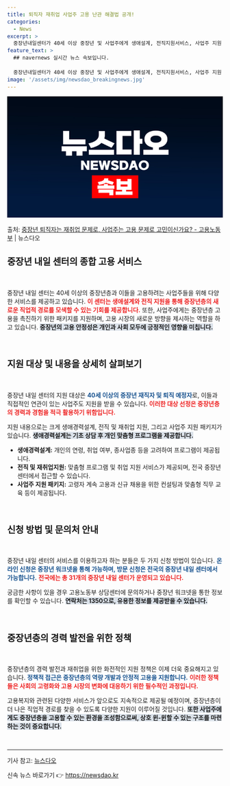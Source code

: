 ```yaml
---
title: 퇴직자 재취업 사업주 고용 난관 해결법 공개!
categories:
  - News
excerpt: >
  중장년내일센터가 40세 이상 중장년 및 사업주에게 생애설계, 전직지원서비스, 사업주 지원 패키지 등의 종합고…
feature_text: >
  ## navernews 실시간 뉴스 속보입니다.

  중장년내일센터가 40세 이상 중장년 및 사업주에게 생애설계, 전직지원서비스, 사업주 지원 패키지 등의 종합고…
image: '/assets/img/newsdao_breakingnews.jpg'
---
```


![뉴스다오 속보](/assets/img/newsdao_breakingnews.jpg)

<p>출처: <a href="https://newsdao.kr/2307" rel="dofollow">중장년 퇴직자는 재취업 문제로, 사업주는 고용 문제로 고민이신가요? - 고용노동부</a> | 뉴스다오</p>

<h2 data-ke-size="size26">중장년 내일 센터의 종합 고용 서비스</h2>

<p data-ke-size="size16">&nbsp;</p>

중장년 내일 센터는 40세 이상의 중장년층과 이들을 고용하려는 사업주들을 위해 다양한 서비스를 제공하고 있습니다. <b><span style="color: #ee2323;">이 센터는 생애설계와 전직 지원을 통해 중장년층의 새로운 직업적 경로를 모색할 수 있는 기회를 제공합니다.</span></b> 또한, 사업주에게는 중장년층 고용을 촉진하기 위한 패키지를 지원하며, 고용 시장의 새로운 방향을 제시하는 역할을 하고 있습니다. <b><span style="background-color: #21538527;">중장년의 고용 안정성은 개인과 사회 모두에 긍정적인 영향을 미칩니다.</span></b>

<p data-ke-size="size16">&nbsp;</p>

<h2 data-ke-size="size26">지원 대상 및 내용을 상세히 살펴보기</h2>

<p data-ke-size="size16">&nbsp;</p>

중장년 내일 센터의 지원 대상은 <b><span style="color: #1a5490;">40세 이상의 중장년 재직자 및 퇴직 예정자</span></b>로, 이들과 직접적인 연관이 있는 사업주도 지원을 받을 수 있습니다. <b><span style="color: #ee2323;">이러한 대상 선정은 중장년층의 경력과 경험을 적극 활용하기 위함입니다.</span></b> 

지원 내용으로는 크게 생애경력설계, 전직 및 재취업 지원, 그리고 사업주 지원 패키지가 있습니다. <b><span style="background-color: #21538527;">생애경력설계는 기초 상담 후 개인 맞춤형 프로그램을 제공합니다.</span></b> 

<ul>
<li><b>생애경력설계:</b> 개인의 연령, 취업 여부, 종사업종 등을 고려하여 프로그램이 제공됩니다.</li>
<li><b>전직 및 재취업지원:</b> 맞춤형 프로그램 및 취업 지원 서비스가 제공되며, 전국 중장년 센터에서 접근할 수 있습니다.</li>
<li><b>사업주 지원 패키지:</b> 고령자 계속 고용과 신규 채용을 위한 컨설팅과 맞춤형 직무 교육 등이 제공됩니다.</li>
</ul>

<p data-ke-size="size16">&nbsp;</p>

<h2 data-ke-size="size26">신청 방법 및 문의처 안내</h2>

<p data-ke-size="size16">&nbsp;</p>

중장년 내일 센터의 서비스를 이용하고자 하는 분들은 두 가지 신청 방법이 있습니다. <b><span style="color: #1a5490;">온라인 신청은 중장년 워크넷을 통해 가능하며, 방문 신청은 전국의 중장년 내일 센터에서 가능합니다.</span></b> <b><span style="color: #ee2323;">전국에는 총 31개의 중장년 내일 센터가 운영되고 있습니다.</span></b> 

궁금한 사항이 있을 경우 고용노동부 상담센터에 문의하거나 중장년 워크넷을 통한 정보를 확인할 수 있습니다. <b><span style="background-color: #21538527;">연락처는 1350으로, 유용한 정보를 제공받을 수 있습니다.</span></b>

<p data-ke-size="size16">&nbsp;</p>

<h2 data-ke-size="size26">중장년층의 경력 발전을 위한 정책</h2>

<p data-ke-size="size16">&nbsp;</p>

중장년층의 경력 발전과 재취업을 위한 화전적인 지원 정책은 이제 더욱 중요해지고 있습니다. <b><span style="color: #1a5490;">정책적 접근은 중장년층의 역량 개발과 안정적 고용을 지원합니다.</span></b> <b><span style="color: #ee2323;">이러한 정책들은 사회의 고령화와 고용 시장의 변화에 대응하기 위한 필수적인 과정입니다.</span></b>

고용복지와 관련된 다양한 서비스가 앞으로도 지속적으로 제공될 예정이며, 중장년층이 더 나은 직업적 경로를 찾을 수 있도록 다양한 지원이 이루어질 것입니다. <b><span style="background-color: #21538527;">또한 사업주에게도 중장년층을 고용할 수 있는 환경을 조성함으로써, 상호 윈-윈할 수 있는 구조를 마련하는 것이 중요합니다.</span></b>

<p data-ke-size="size16">&nbsp;</p>

<hr />

기사 참고: [뉴스다오](https://newsdao.kr/2307)  

신속 뉴스 바로가기 👉 <a href="https://newsdao.kr" rel="dofollow">https://newsdao.kr</a>


